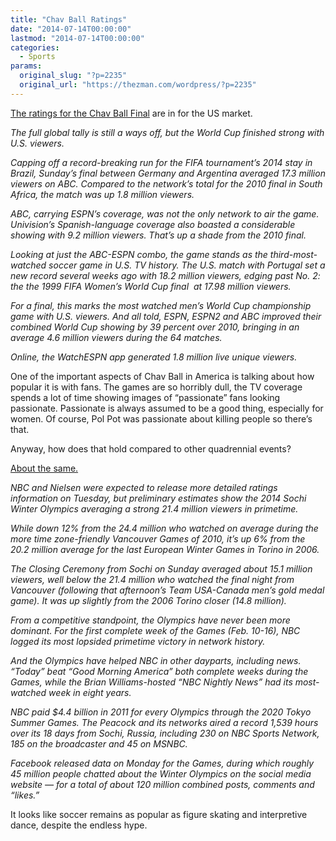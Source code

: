 ```yaml
---
title: "Chav Ball Ratings"
date: "2014-07-14T00:00:00"
lastmod: "2014-07-14T00:00:00"
categories:
  - Sports
params:
  original_slug: "?p=2235"
  original_url: "https://thezman.com/wordpress/?p=2235"
---
```


<a
href="http://www.hollywoodreporter.com/live-feed/world-cup-ratings-265-million-718324?"
rel="noopener noreferrer" target="_blank">The ratings for the Chav Ball
Final</a> are in for the US market.

*The full global tally is still a ways off, but the World Cup finished
strong with U.S. viewers.*

*Capping off a record-breaking run for the FIFA tournament’s 2014 stay
in Brazil, Sunday’s final between Germany and Argentina averaged 17.3
million viewers on ABC. Compared to the network’s total for the 2010
final in South Africa, the match was up 1.8 million viewers.*

*ABC, carrying ESPN’s coverage, was not the only network to air the
game. Univision’s Spanish-language coverage also boasted a considerable
showing with 9.2 million viewers. That’s up a shade from the 2010
final.*

*Looking at just the ABC-ESPN combo, the game stands as the
third-most-watched soccer game in U.S. TV history. The U.S. match with
Portugal set a new record several weeks ago with 18.2 million viewers,
edging past No. 2: the the 1999 FIFA Women’s World Cup final  at 17.98
million viewers.*

*For a final, this marks the most watched men’s World Cup championship
game with U.S. viewers. And all told, ESPN, ESPN2 and ABC improved their
combined World Cup showing by 39 percent over 2010, bringing in an
average 4.6 million viewers during the 64 matches.*

*Online, the WatchESPN app generated 1.8 million live unique viewers.*

One of the important aspects of Chav Ball in America is talking about
how popular it is with fans. The games are so horribly dull, the TV
coverage spends a lot of time showing images of “passionate” fans
looking passionate. Passionate is always assumed to be a good thing,
especially for women. Of course, Pol Pot was passionate about killing
people so there’s that.

Anyway, how does that hold compared to other quadrennial events?

<a
href="http://variety.com/2014/tv/news/nbc-averages-21-4-million-for-sochi-olympics-down-from-vancouver-but-up-from-torino-1201118839/"
rel="noopener noreferrer" target="_blank">About the same.</a>

*NBC and Nielsen were expected to release more detailed ratings
information on Tuesday, but preliminary estimates show the 2014 Sochi
Winter Olympics averaging a strong 21.4 million viewers in primetime.*

*While down 12% from the 24.4 million who watched on average during the
more time zone-friendly Vancouver Games of 2010, it’s up 6% from the
20.2 million average for the last European Winter Games in Torino in
2006.*

*The Closing Ceremony from Sochi on Sunday averaged about 15.1 million
viewers, well below the 21.4 million who watched the final night from
Vancouver (following that afternoon’s Team USA-Canada men’s gold medal
game). It was up slightly from the 2006 Torino closer (14.8 million).*

*From a competitive standpoint, the Olympics have never been more
dominant. For the first complete week of the Games (Feb. 10-16), NBC
logged its most lopsided primetime victory in network history.*

*And the Olympics have helped NBC in other dayparts, including news.
“Today” beat “Good Morning America” both complete weeks during the
Games, while the Brian Williams-hosted “NBC Nightly News” had its
most-watched week in eight years.*

*NBC paid $4.4 billion in 2011 for every Olympics through the 2020 Tokyo
Summer Games. The Peacock and its networks aired a record 1,539 hours
over its 18 days from Sochi, Russia, including 230 on NBC Sports
Network, 185 on the broadcaster and 45 on MSNBC.*

*Facebook released data on Monday for the Games, during which roughly 45
million people chatted about the Winter Olympics on the social media
website — for a total of about 120 million combined posts, comments and
“likes.”*

It looks like soccer remains as popular as figure skating and
interpretive dance, despite the endless hype.
